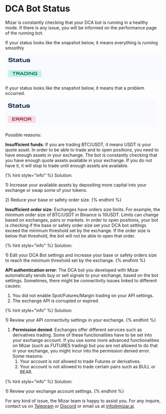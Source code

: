 # DCA Bot Status

Mizar is constantly checking that your DCA bot is running in a healthy mode. If there is any issue, you will be informed on the performance page of the running bot.

If your status looks like the snapshot below, it means everything is running smoothly

![](../../.gitbook/assets/screenshot-2021-09-17-at-08.47.25.png)

If your status looks like the snapshot below, it means that a problem occurred.

![](../../.gitbook/assets/screenshot-2021-09-17-at-08.49.19.png)

Possible reasons:

**Insufficient funds**: If you are trading BTC/USDT, it means USDT is your quote asset. In order to be able to trade and to open positions, you need to have enough assets in your exchange. The bot is constantly checking that you have enough quote assets available in your exchange. If you do not have it, it will stop to trade until enough assets are available.

{% hint style="info" %}
Solution:&#x20;

1\) Increase your available assets by depositing more capital into your exchange or swap some of your tokens.&#x20;

2\) Reduce your base or safety order size.
{% endhint %}

**Insufficient order size**: Exchanges have orders size limits. For example, the minimum order size of BTC/USDT in Binance is 10USDT. Limits can change based on exchanges, pairs or markets. In order to open positions, your bot is checking if the base or safety order size set your DCA bot settings exceed the minimum threshold set by the exchange. If the order size is below that threshold, the bot will not be able to open that order.

{% hint style="info" %}
Solution:

1\) Edit your DCA Bot settings and increase your base or safety orders size to reach the minimum threshold set by the exchange.
{% endhint %}

**API authentication error**: The DCA bot you developed with Mizar automatically sends buy or sell signals to your exchange, based on the bot settings. Sometimes, there might be connectivity issues linked to different causes:

1. You did not enable Spot/Futures/Margin trading on your API settings.
2. The exchange API is corrupted or expired.

{% hint style="info" %}
Solution:

1\) Review your API connectivity settings in your exchange.
{% endhint %}

1. **Permission denied**: Exchanges offer different services such as derivatives trading. Some of these functionalities have to be set into your exchange account. If you use some more advanced functionalities on Mizar (such as FUTURES trading) but you are not allowed to do that in your exchange, you might incur into the permission denied error. Some reasons:
   1. Your account is not allowed to trade Futures or derivatives.
   2. Your account is not allowed to trade certain pairs such as BULL or BEAR.

{% hint style="info" %}
Solution:

1\) Review your exchange account settings.
{% endhint %}

For any kind of issue, the Mizar team is happy to assist you. For any inquire, contact us on [Telegram](https://t.me/mizar\_ai) or [Discord](https://discord.gg/gM4mAYMeWG) or email us at info@mizar.ai.
